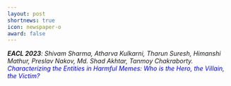 ```yaml
---
layout: post
shortnews: true
icon: newspaper-o
award: false
---
```


<i><b>EACL 2023</b>: Shivam Sharma, Atharva Kulkarni, Tharun Suresh, Himanshi Mathur, Preslav Nakov, Md. Shad Akhtar, Tanmoy Chakraborty. <font color="blue">Characterizing the Entities in Harmful Memes: Who is the Hero, the Villain, the Victim?</font>
